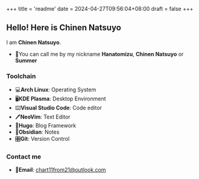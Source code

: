+++
title = 'readme'
date = 2024-04-27T09:56:04+08:00
draft = false
+++

## Hello! Here is Chinen Natsuyo

I am **Chinen Natsuyo**.

- 👋You can call me by my nickname **Hanatomizu**, **Chinen Natsuyo** or **Summer**

### Toolchain

- 💻**Arch Linux**: Operating System
- 🖥️**KDE Plasma**: Desktop Environment
- ⌨️**Visual Studio Code**: Code editor
- 🖊️**NeoVim**: Text Editor
- 📰**Hugo**: Blog Framework
- 📝**Obsidian**: Notes
- 🎛️**Git**: Version Control

### Contact me

- 📧**Email**: [chart11from21@outlook.com](mailto:chart11from21@outlook.com)